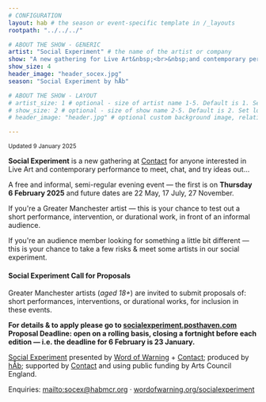 ```yaml
---
# CONFIGURATION
layout: hab # the season or event-specific template in /_layouts
rootpath: "../../../"

# ABOUT THE SHOW - GENERIC
artist: "Social Experiment" # the name of the artist or company
show: "A new gathering for Live Art&nbsp;<br>&nbsp;and contemporary performance." # the name of the artist or company
show_size: 4
header_image: "header_socex.jpg"  
season: "Social Experiment by hÅb"

# ABOUT THE SHOW - LAYOUT
# artist_size: 1 # optional - size of artist name 1-5. Default is 1. Set longer names to lower values
# show_size: 2 # optional - size of show name 2-5. Default is 2. Set longer names to lower values
# header_image: "header.jpg" # optional custom background image, relative to current page

---
```

<small>Updated 9 January 2025</small>        
        
**Social Experiment** is a new gathering at <a href="https://contactmcr.com" target="_blank">Contact</a> for anyone interested in Live Art and contemporary performance to meet, chat, and try ideas out…         
          
A free and informal, semi-regular evening event — the first is on **Thursday 6 February 2025** and future dates are 22 May, 17 July, 27 November.         
         
If you're a Greater Manchester artist — this is your chance to test out a short performance, intervention, or durational work, in front of an informal audience.         
         
If you're an audience member looking for something a little bit different — this is your chance to take a few risks & meet some artists in our social experiment.         
         
#### Social Experiment Call for Proposals        
Greater Manchester artists (*aged 18+*) are invited to submit proposals of: short performances, interventions, or durational works, for inclusion in these events.        
          
**For details & to apply please go to <a href="https://socialexperiment.posthaven.com" target="_blank">socialexperiment.posthaven.com</a><br>Proposal Deadline: open on a rolling basis, closing a fortnight before each edition — i.e. the deadline for 6 February is 23 January.**         
         
[Social Experiment](/socialexperiment) presented by [Word of Warning](/) + <a href="https://contactmcr.com" target="_blank">Contact</a>; produced by [hÅb](/hab); supported by <a href="https://contactmcr.com" target="_blank">Contact</a> and using public funding by Arts Council England.         
         
Enquiries: <mailto:socex@habmcr.org> · [wordofwarning.org/socialexperiment](/socialexperiment)
